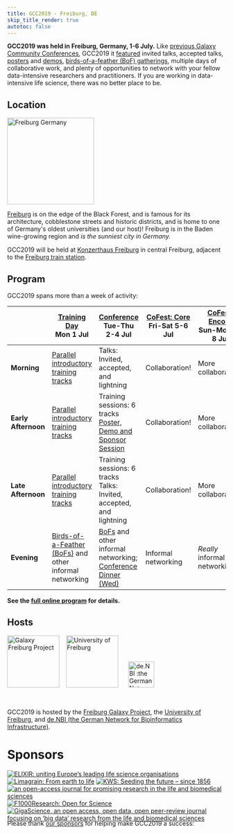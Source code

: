 ```yaml
---
title: GCC2019 - Freiburg, DE
skip_title_render: true
autotoc: false
---
```


<slot name="/events/gcc2019/header" />

**GCC2019 was held in Freiburg, Germany, 1-6 July.**  Like [previous Galaxy Community Conferences](/gcc/), GCC2019 it [featured](https://gcc2019.sched.com/) invited talks, accepted talks, [posters](https://gcc2019.sched.com/overview/type/C.+Posters+%2F+Demos+%2F+Sponsors/Posters) and [demos](https://gcc2019.sched.com/overview/type/C.+Posters+%2F+Demos+%2F+Sponsors/Demos), [birds-of-a-feather (BoF) gatherings](https://gcc2019.sched.com/overview/type/D.+Break+%2F+Social+%2F+Networking+%2F+Meal/BoFs), multiple days of collaborative work, and plenty of opportunities to network with your fellow data-intensive researchers and practitioners.  If you are working in data-intensive life science, there was no better place to be.

## Location

<div class="float-right">

[<img src="/src/images/photos/freiburg_street_thumb.jpg" alt="Freiburg Germany" width="200" />](https://commons.wikimedia.org/wiki/File:Altstadt,_Freiburg,_Germany_-_panoramio_%282%29.jpg)

</div>

[Freiburg](https://visit.freiburg.de/en) is on the edge of the Black Forest, and is famous for its architecture, cobblestone streets and historic districts, and is home to one of Germany's oldest universities (and our host)! Freiburg is in the Baden wine-growing region and *is the sunniest city in Germany.*

GCC2019 will be held at [Konzerthaus Freiburg](https://www.konzerthaus.freiburg.de/) in central Freiburg, adjacent to the [Freiburg train station](https://www.bahnhof.de/bahnhof-de/Freiburg__Breisgau__Hbf-1039062).


## Program

GCC2019 spans more than a week of activity:

<div style="text-align: center">

|  | [Training Day](https://gcc2019.sched.com/#2019-07-01)<br />Mon 1 Jul | [Conference](https://gcc2019.sched.com/#2019-07-02)<br />Tue-Thu 2-4 Jul | [CoFest: Core](/events/gcc2019/cofest/)<br />Fri-Sat 5-6 Jul | [CoFest: Encore](/events/gcc2019/cofest/)<br />Sun-Mon 7-8 Jul |
|-------------|--------------------|--------------------|--------------------|--------------------|
| **Morning** | [Parallel introductory training tracks](https://gcc2019.sched.com/#2019-07-01) | Talks: Invited, accepted, and lightning | Collaboration! | More collaboration! |
| **Early Afternoon** | [Parallel introductory training tracks](https://gcc2019.sched.com/#2019-07-01) | Training sessions: 6 tracks <br /> [Poster, Demo and Sponsor Session](https://gcc2019.sched.com/overview/type/C.+Posters+%2F+Demos+%2F+Sponsors) | Collaboration! | More collaboration! |
| **Late Afternoon** | [Parallel introductory training tracks](https://gcc2019.sched.com/#2019-07-01) | Training sessions: 6 tracks <br /> Talks: Invited, accepted, and lightning | Collaboration! | More collaboration! |
| **Evening** | [Birds-of-a-Feather (BoFs)](https://gcc2019.sched.com/overview/type/D.+Break+%2F+Social+%2F+Networking+%2F+Meal/BoFs) and other informal networking | [BoFs](https://gcc2019.sched.com/overview/type/D.+Break+%2F+Social+%2F+Networking+%2F+Meal/BoFs) and other informal networking; [Conference Dinner (Wed)](https://sched.co/LufW) | Informal networking | *Really* informal networking |

</div>

**See the [full online program](https://gcc2019.sched.com/) for details.**

## Hosts

<div class="center inline-div">

[<img src="/src/images/logos/FreiburgGalaxyTeam.png" alt="Galaxy Freiburg Project" height="120" />](https://galaxyproject.eu/freiburg) &nbsp;&nbsp; [<img src="/src/images/logos/UniFreiburg.png" alt="University of Freiburg" height="120" />](https://www.uni-freiburg.de/) &nbsp;&nbsp;&nbsp;&nbsp; [<img src="/src/images/logos/deNBILogo.png" alt="de.NBI :the German Network for Bioinformatics Infrastructure" height="60" />](https://www.denbi.de/)

</div>

<br />

GCC2019 is hosted by the [Freiburg Galaxy Project](https://galaxyproject.eu/freiburg), the [University of Freiburg](https://www.uni-freiburg.de/), and [de.NBI (the German Network for Bioinformatics Infrastructure)](https://www.denbi.de/).

# Sponsors

<div class="center img-sizer" style="height: 100px">

[![ELIXIR: uniting Europe’s leading life science organisations](/images/logos/elixir-logo-big.png)](https://elixir-europe.org/)
[![Limagrain: From earth to life](/images/logos/limagrain-logo-text.png)](https://www.limagrain.com/en/)
[![KWS: Seeding the future – since 1856](/images/logos/kws-logo-slogan.png)](https://www.kws.com/)
[![an open-access journal for promising research in the life and biomedical sciences](/images/logos/elife-logo-squarish.png)](https://elifesciences.org/labs)
[![F1000Research: Open for Science](/images/logos/f1000research-squarish.png)](https://f1000research.com/)
[![GigaScience, an open access, open data, open peer-review journal focusing on ‘big data’ research from the life and biomedical sciences](/images/logos/GigaScienceLogo250.png)](https://academic.oup.com/gigascience)

</div>

Please thank [our sponsors](/events/gcc2019/sponsors/) for helping make GCC2019 a success:
